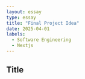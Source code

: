 ```yaml
---
layout: essay
type: essay
title: "Final Project Idea"
date: 2025-04-01
labels:
  - Software Engineering
  - Nextjs
---
```


## Title 

